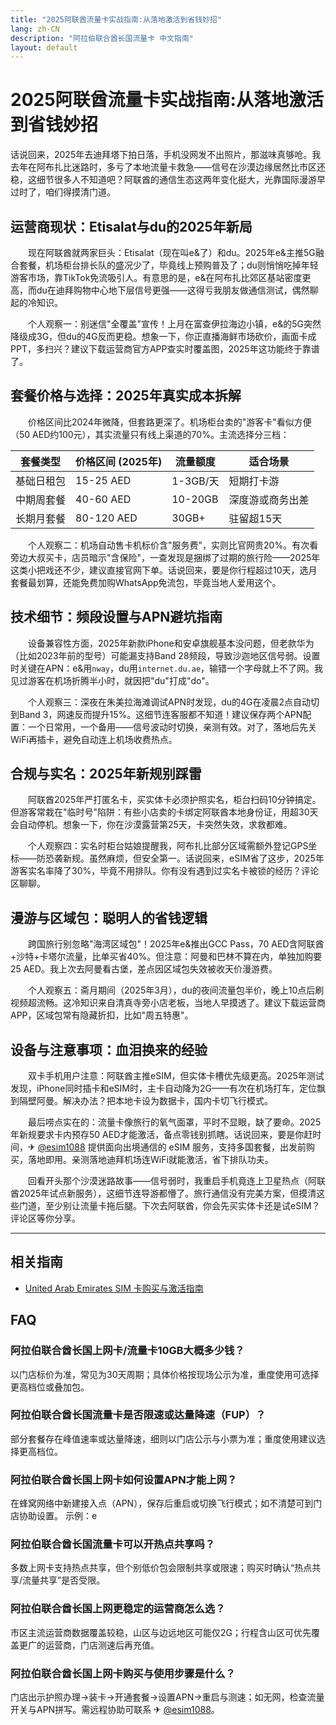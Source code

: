 ```yaml
---
title: "2025阿联酋流量卡实战指南:从落地激活到省钱妙招"
lang: zh-CN
description: "阿拉伯联合酋长国流量卡 中文指南"
layout: default
---
```

# 2025阿联酋流量卡实战指南:从落地激活到省钱妙招

话说回来，2025年去迪拜塔下拍日落，手机没网发不出照片，那滋味真够呛。我去年在阿布扎比迷路时，多亏了本地流量卡救急——信号在沙漠边缘居然比市区还稳，这细节很多人不知道吧？阿联酋的通信生态这两年变化挺大，光靠国际漫游早过时了，咱们得摸清门道。

## 运营商现状：Etisalat与du的2025年新局

　　现在阿联酋就两家巨头：Etisalat（现在叫e&了）和du。2025年e&主推5G融合套餐，机场柜台排长队的盛况少了，毕竟线上预购普及了；du则悄悄吃掉年轻游客市场，靠TikTok免流吸引人。有意思的是，e&在阿布扎比郊区基站密度更高，而du在迪拜购物中心地下层信号更强——这得亏我朋友做通信测试，偶然聊起的冷知识。

　　个人观察一：别迷信"全覆盖"宣传！上月在富查伊拉海边小镇，e&的5G突然降级成3G，但du的4G反而更稳。想象一下，你正直播海鲜市场砍价，画面卡成PPT，多扫兴？建议下载运营商官方APP查实时覆盖图，2025年这功能终于靠谱了。

## 套餐价格与选择：2025年真实成本拆解

　　价格区间比2024年微降，但套路更深了。机场柜台卖的"游客卡"看似方便（50 AED约100元），其实流量只有线上渠道的70%。主流选择分三档：

| 套餐类型       | 价格区间 (2025年) | 流量额度 | 适合场景          |
|----------------|-------------------|----------|-------------------|
| 基础日租包     | 15-25 AED         | 1-3GB/天 | 短期打卡游        |
| 中期周套餐     | 40-60 AED         | 10-20GB  | 深度游或商务出差  |
| 长期月套餐     | 80-120 AED        | 30GB+    | 驻留超15天        |

　　个人观察二：机场自动售卡机标价含"服务费"，实则比官网贵20%。有次看旁边大叔买卡，店员暗示"含保险"，一查发现是捆绑了过期的旅行险——2025年这类小把戏还不少，建议直接官网下单。话说回来，要是你行程超过10天，选月套餐最划算，还能免费加购WhatsApp免流包，毕竟当地人爱用这个。

## 技术细节：频段设置与APN避坑指南

　　设备兼容性方面，2025年新款iPhone和安卓旗舰基本没问题，但老款华为（比如2023年前的型号）可能漏支持Band 28频段，导致沙迦地区信号弱。设置时关键在APN：e&用`nway`，du用`internet.du.ae`，输错一个字母就上不了网。我见过游客在机场折腾半小时，就因把"du"打成"do"。

　　个人观察三：深夜在朱美拉海滩调试APN时发现，du的4G在凌晨2点自动切到Band 3，网速反而提升15%。这细节连客服都不知道！建议保存两个APN配置：一个日常用，一个备用——信号波动时切换，亲测有效。对了，落地后先关WiFi再插卡，避免自动连上机场收费热点。

## 合规与实名：2025年新规别踩雷

　　阿联酋2025年严打匿名卡，买实体卡必须护照实名，柜台扫码10分钟搞定。但游客常栽在"临时号"陷阱：有些小店卖的卡绑定阿联酋本地身份证，用超30天会自动停机。想象一下，你在沙漠露营第25天，卡突然失效，求救都难。

　　个人观察四：实名时柜台姑娘提醒我，阿布扎比部分区域需额外登记GPS坐标——防恐袭新规。虽然麻烦，但安全第一。话说回来，eSIM省了这步，2025年游客实名率降了30%，毕竟不用排队。你有没有遇到过实名卡被锁的经历？评论区聊聊。

## 漫游与区域包：聪明人的省钱逻辑

　　跨国旅行别忽略"海湾区域包"！2025年e&推出GCC Pass，70 AED含阿联酋+沙特+卡塔尔流量，比单买省40%。但注意：阿曼和巴林不算在内，单独加购要25 AED。我上次去阿曼看古堡，差点因区域包失效被收天价漫游费。

　　个人观察五：斋月期间（2025年3月），du的夜间流量包半价，晚上10点后刷视频超流畅。这冷知识来自清真寺旁小店老板，当地人早摸透了。建议下载运营商APP，区域包常有隐藏折扣，比如"周五特惠"。

## 设备与注意事项：血泪换来的经验

　　双卡手机用户注意：阿联酋主推eSIM，但实体卡槽优先级更高。2025年测试发现，iPhone同时插卡和eSIM时，主卡自动降为2G——有次在机场打车，定位飘到隔壁阿曼。解决办法？把本地卡设为数据卡，国内卡切飞行模式。

　　最后唠点实在的：流量卡像旅行的氧气面罩，平时不显眼，缺了要命。2025年新规要求卡内预存50 AED才能激活，备点零钱别抓瞎。话说回来，要是你赶时间，✈ [@esim1088](https://t.me/s/esim1088) 提供面向出境通信的 eSIM 服务，支持多国套餐，出发前购买，落地即用。亲测落地迪拜机场连WiFi就能激活，省下排队功夫。

　　回看开头那个沙漠迷路故事——信号弱时，我重启手机竟连上卫星热点（阿联酋2025年试点新服务），这细节连导游都懵了。旅行通信没有完美方案，但摸清这些门道，至少别让流量卡拖后腿。下次去阿联酋，你会先买实体卡还是试eSIM？评论区等你分享。

<!-- crosslink -->
---

## 相关指南

- [United Arab Emirates SIM 卡购买与激活指南](https://faciylike.github.io/united-arab-emirates-sim-guides)

<!-- BEGIN_UNITED_ARAB_EMIRATES_FAQ -->
## FAQ

### 阿拉伯联合酋长国上网卡/流量卡10GB大概多少钱？
以门店标价为准，常见为30天周期；具体价格按现场公示为准，重度使用可选择更高档位或叠加包。

### 阿拉伯联合酋长国流量卡是否限速或达量降速（FUP）？
部分套餐存在峰值速率或达量降速，细则以门店公示与小票为准；重度使用建议选择更高档位。

### 阿拉伯联合酋长国上网卡如何设置APN才能上网？
在蜂窝网络中新建接入点（APN），保存后重启或切换飞行模式；如不清楚可到门店协助设置。 示例：e

### 阿拉伯联合酋长国流量卡可以开热点共享吗？
多数上网卡支持热点共享，但个别低价包会限制共享或限速；购买时确认“热点共享/流量共享”是否受限。

### 阿拉伯联合酋长国上网更稳定的运营商怎么选？
市区主流运营商数据覆盖较稳，山区与边远地区可能仅2G；行程含山区可优先覆盖更广的运营商，门店测速后再充值。

### 阿拉伯联合酋长国上网卡购买与使用步骤是什么？
门店出示护照办理→装卡→开通套餐→设置APN→重启与测速；如无网，检查流量开关与APN拼写。需远程协助可联系 ✈ [@esim1088](https://t.me/s/esim1088)。

<script type="application/ld+json">
{"@context": "https://schema.org", "@type": "FAQPage", "mainEntity": [{"@type": "Question", "name": "阿拉伯联合酋长国上网卡/流量卡10GB大概多少钱？", "acceptedAnswer": {"@type": "Answer", "text": "以门店标价为准，常见为30天周期；具体价格按现场公示为准，重度使用可选择更高档位或叠加包。"}}, {"@type": "Question", "name": "阿拉伯联合酋长国流量卡是否限速或达量降速（FUP）？", "acceptedAnswer": {"@type": "Answer", "text": "部分套餐存在峰值速率或达量降速，细则以门店公示与小票为准；重度使用建议选择更高档位。"}}, {"@type": "Question", "name": "阿拉伯联合酋长国上网卡如何设置APN才能上网？", "acceptedAnswer": {"@type": "Answer", "text": "在蜂窝网络中新建接入点（APN），保存后重启或切换飞行模式；如不清楚可到门店协助设置。 示例：e"}}, {"@type": "Question", "name": "阿拉伯联合酋长国流量卡可以开热点共享吗？", "acceptedAnswer": {"@type": "Answer", "text": "多数上网卡支持热点共享，但个别低价包会限制共享或限速；购买时确认“热点共享/流量共享”是否受限。"}}, {"@type": "Question", "name": "阿拉伯联合酋长国上网更稳定的运营商怎么选？", "acceptedAnswer": {"@type": "Answer", "text": "市区主流运营商数据覆盖较稳，山区与边远地区可能仅2G；行程含山区可优先覆盖更广的运营商，门店测速后再充值。"}}, {"@type": "Question", "name": "阿拉伯联合酋长国上网卡购买与使用步骤是什么？", "acceptedAnswer": {"@type": "Answer", "text": "门店出示护照办理→装卡→开通套餐→设置APN→重启与测速；如无网，检查流量开关与APN拼写。需远程协助可联系 ✈ @esim1088。"}}]}
</script>
<!-- END_UNITED_ARAB_EMIRATES_FAQ -->
